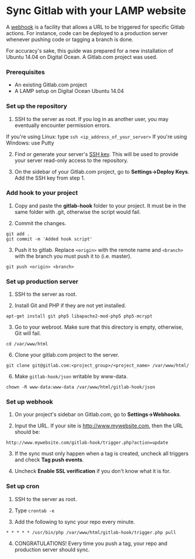 # Sync Gitlab with your LAMP website

A [webhook](https://gitlab.com/gitlab-org/gitlab-ce/blob/master/doc/web_hooks/web_hooks.md) is a facility that allows a URL to be triggered for specific Gitlab actions. For instance, code can be deployed to a production server whenever pushing code or tagging a branch is done. 

For accuracy's sake, this guide was prepared for a new installation of Ubuntu 14.04 on Digital Ocean. A Gitlab.com project was used. 

### Prerequisites
* An existing Gitlab.com project
* A LAMP setup on Digital Ocean Ubuntu 14.04

### Set up the repository

1. SSH to the server as root. If you log in as another user, you may eventually encounter permission errors.

If you're using Linux: type `ssh <ip_address_of_your_server>`
If you're using Windows: use Putty

2. Find or generate your server's [SSH key](http://doc.gitlab.com/ce/ssh/README.html). This will be used to provide your server read-only access to the repository.

3. On the sidebar of your Gitlab.com project, go to **Settings->Deploy Keys**. Add the SSH key from step 1.

### Add hook to your project

1. Copy and paste the **gitlab-hook** folder to your project. It must be in the same folder with .git, otherwise the script would fail.

2. Commit the changes.
```
git add .
git commit -m 'Added hook script'
```

3. Push it to gitlab. Replace `<origin>` with the remote name and `<branch>` with the branch you must push it to (i.e. master).

```
git push <origin> <branch>
```

### Set up production server

1. SSH to the server as root.

2. Install Git and PHP if they are not yet installed.
```
apt-get install git php5 libapache2-mod-php5 php5-mcrypt
```

3. Go to your webroot. Make sure that this directory is empty, otherwise, Git will fail.
```
cd /var/www/html
```

6. Clone your gitlab.com project to the server.
```
git clone git@gitlab.com:<project_group>/<project_name> /var/www/html/
```

6. Make `gitlab-hook/json` writable by www-data. 
```
chown -R www-data:www-data /var/www/html/gitlab-hook/json
```

### Set up webhook

1. On your project's sidebar on Gitlab.com, go to **Settings->Webhooks**.

2. Input the URL. If your site is http://www.mywebsite.com, then the URL should be:
```
http://www.mywebsite.com/gitlab-hook/trigger.php?action=update
```

3. If the sync must only happen when a tag is created, uncheck all triggers and check **Tag push events**.

4. Uncheck **Enable SSL verification** if you don't know what it is for.

###  Set up cron

1. SSH to the server as root.

2. Type `crontab -e`

3. Add the following to sync your repo every minute.
```
* * * * * /usr/bin/php /var/www/html/gitlab-hook/trigger.php pull
```

4. CONGRATULATIONS! Every time you push a tag, your repo and production server should sync.

